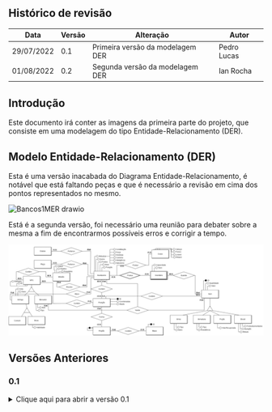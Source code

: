 ## Histórico de revisão

  |Data|Versão|Alteração|Autor| 
  |----|------|---------|-----|
  |29/07/2022|0.1|Primeira versão da modelagem DER |Pedro Lucas|
  |01/08/2022|0.2|Segunda versão da modelagem DER |Ian Rocha|
 
## Introdução

Este documento irá conter as imagens da primeira parte do projeto, que consiste em uma modelagem do tipo Entidade-Relacionamento (DER).

## Modelo Entidade-Relacionamento (DER)

  Esta é uma versão inacabada do Diagrama Entidade-Relacionamento, é notável que está faltando peças e que é necessário a revisão em cima dos pontos representados no mesmo.

![Bancos1MER drawio](https://user-images.githubusercontent.com/85000470/177055461-23912430-b373-428c-b552-4472a2f742f3.png)

  Está é a segunda versão, foi necessário uma reunião para debater sobre a mesma a fim de encontrarmos possíveis erros e corrigir a tempo.

![0.2](../images/DER02.jpg)

## Versões Anteriores

### 0.1
<details>
<summary>Clique aqui para abrir a versão 0.1</summary>

![Bancos1MER drawio](https://user-images.githubusercontent.com/85000470/177055461-23912430-b373-428c-b552-4472a2f742f3.png)

</details>
